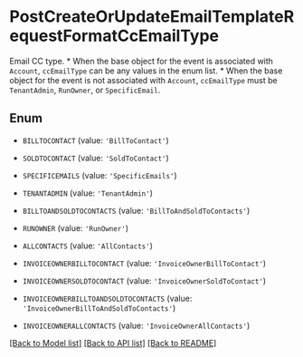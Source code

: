 # PostCreateOrUpdateEmailTemplateRequestFormatCcEmailType

Email CC type. * When the base object for the event is associated with `Account`, `ccEmailType` can be any values in the enum list.  * When the base object for the event is not associated with `Account`, `ccEmailType` must be `TenantAdmin`, `RunOwner`, or `SpecificEmail`. 

## Enum

* `BILLTOCONTACT` (value: `'BillToContact'`)

* `SOLDTOCONTACT` (value: `'SoldToContact'`)

* `SPECIFICEMAILS` (value: `'SpecificEmails'`)

* `TENANTADMIN` (value: `'TenantAdmin'`)

* `BILLTOANDSOLDTOCONTACTS` (value: `'BillToAndSoldToContacts'`)

* `RUNOWNER` (value: `'RunOwner'`)

* `ALLCONTACTS` (value: `'AllContacts'`)

* `INVOICEOWNERBILLTOCONTACT` (value: `'InvoiceOwnerBillToContact'`)

* `INVOICEOWNERSOLDTOCONTACT` (value: `'InvoiceOwnerSoldToContact'`)

* `INVOICEOWNERBILLTOANDSOLDTOCONTACTS` (value: `'InvoiceOwnerBillToAndSoldToContacts'`)

* `INVOICEOWNERALLCONTACTS` (value: `'InvoiceOwnerAllContacts'`)

[[Back to Model list]](../README.md#documentation-for-models) [[Back to API list]](../README.md#documentation-for-api-endpoints) [[Back to README]](../README.md)


